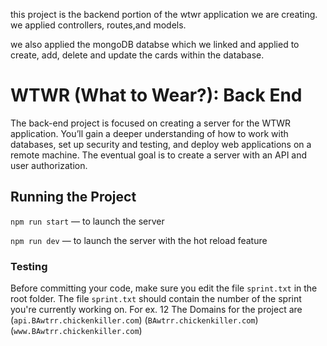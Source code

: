 this project is the backend portion of the wtwr application we are creating. we applied controllers, routes,and models.

we also applied the mongoDB databse which we linked and applied to create, add, delete and update the cards within the database.

# WTWR (What to Wear?): Back End

The back-end project is focused on creating a server for the WTWR application. You’ll gain a deeper understanding of how to work with databases, set up security and testing, and deploy web applications on a remote machine. The eventual goal is to create a server with an API and user authorization.

## Running the Project

`npm run start` — to launch the server

`npm run dev` — to launch the server with the hot reload feature

### Testing

Before committing your code, make sure you edit the file `sprint.txt` in the root folder. The file `sprint.txt` should contain the number of the sprint you're currently working on. For ex. 12
The Domains for the project are (`api.BAwtrr.chickenkiller.com`) (`BAwtrr.chickenkiller.com`) (`www.BAwtrr.chickenkiller.com`)
